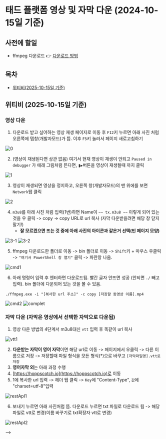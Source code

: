 # 태드 플랫폼 영상 및 자막 다운 (2024-10-15일 기준)
## 사전에 할일
- ffmpeg 다운로드 👉️ [다운로드 방법](https://github.com/bambi0714/my/tree/main/doc/ffmpeg)

## 목차
- [위티비(2025-10-15일 기준)](https://github.com/bambi0714/my/tree/main/doc/w)

<!--## 목차
 TOC start 
- [위티비 (2025-10-15일 기준)](#위티비-2025-10-15일-기준)
   * [영상 다운](#영상-다운)
   * [자막 다운](#자막-다운-자막은-영상에서-선택한-자막으로-다운됨)
<!-- TOC end -->

## 위티비 (2025-10-15일 기준)
### 영상 다운
1. 다운로드 받고 싶어하는 영상 재생 페이지로 이동 후 `F12`키 누르면 아래 사진 처럼 오른쪽에 탭창(개발자모드)가 뜸. 이후 `F5`키 눌러서 페이지 새로고침하기
   
  ![0](https://github.com/user-attachments/assets/53b34718-0cb9-4d6f-80f7-90d6f96bc443)

2. (영상이 재생된다면 상관 없음) 여기서 현재 영상이 재생이 안되고 `Paused in debugger` 가 애래 그림처럼 뜬다면, `❚▶`버튼을 영상이 재생될때 까지 클릭
   
  ![1](https://github.com/user-attachments/assets/5c85eb75-2ca6-40ea-8199-50a6e9373617)

3. 영상이 재생되면 영상을 정지하고, 오른쪽 창(개발자모드)의 맨 위에를 보면 `Network`탭 클릭

  ![2](https://github.com/user-attachments/assets/b6c76aea-6e1d-4ae7-be88-28e29e01d3db)

4. `m3u8`를 아래 사진 처럼 입력(1번)하면 Name이 `~~ tx.m3u8 ~~` 이렇게 되어 있는 것을 우 클릭 -> copy -> copy URL로 url 복사 (자막 다운받을려면 해당 창 닫지 말기!)
    - **잘 모르겠으면 뜨는 것 중에 아래 사진의 아이콘과 같은거 선택(빈 페이지 모양)**

  ![3-1](https://github.com/user-attachments/assets/76b1bd36-b4eb-498e-9ada-9c31b26ba583) ![3-2](https://github.com/user-attachments/assets/8e697107-3ee1-43f6-b328-a7ee85493d61)


5. ffmpeg 다운로드한 폴더로 이동 -> bin 폴더로 이동 -> `Shift`키 + 마우스 우클릭 -> `"여기서 PowerShell 창 열기"` 클릭 -> 파란창 나옴.

  ![cmd1](https://github.com/user-attachments/assets/09129e37-2a53-4176-bd50-0c2779c33116)

6. 아래 명령어 입력 후 엔터하면 다운로드됨. 빨간 글자 안뜨면 성공 (안되면 `./` 빼고 입력). bin 폴더에 다운되어 있는 것을 볼 수 있음.
```
./ffmpeg.exe -i "[복사한 url 주소]" -c copy [저장할 동영상 이름].mp4
```

  ![cmd2](https://github.com/user-attachments/assets/ed65c083-af0c-43e3-800b-6dd9c3555f9d)
  ![complet](https://github.com/user-attachments/assets/8cd58dd2-39a2-43f0-978c-253f18c85a67)


### 자막 다운 (자막은 영상에서 선택한 자막으로 다운됨)
1. 영상 다운 방법의 4단계서 m3u8대신 `vtt` 입력 후 똑같이 url 복사

 ![vtt1](https://github.com/user-attachments/assets/c39323a5-2a2c-47ff-96a1-2587370485ff)

2. **다운받는 자막이 영어 자막**이면 해당 url로 이동 -> 페이지에서 우클릭 -> 다른 이름으로 저장 -> 저장할때 파일 형식을 모든 형식(*)으로 바꾸고 `[자막파일명].vtt로 저장`
3. **영어자막 외**는 아래 과정 수행
4. [https://hoppscotch.io](https://hoppscotch.io)로 이동
5. 1에 복사한 url 입력 -> 헤더 탭 클릭 -> `Key`에 "Content-Type", `값`에 "charset=utf-8"입력

  ![restApI1](https://github.com/user-attachments/assets/0b914bb8-e36b-4137-a617-669be6795426)

6. 보내기 누르면 아래 사진처럼 뜸. 다운로드 누르면 txt 파일로 다운로드 됨 -> 해당 파일로 vtt로 변경(이름 바꾸기로 txt확장자 vtt로 변경)

![restApI2](https://github.com/user-attachments/assets/e2f9078c-d5ec-4d4b-b07a-367a33488e4b)

-->
